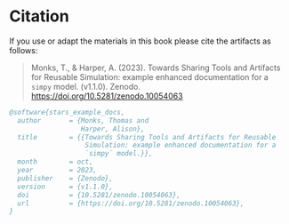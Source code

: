 # Citation

If you use or adapt the materials in this book please cite the artifacts as follows:

> Monks, T., & Harper, A. (2023). Towards Sharing Tools and Artifacts for Reusable Simulation: example enhanced documentation for a `simpy` model. (v1.1.0). Zenodo. https://doi.org/10.5281/zenodo.10054063

```bibtex
@software{stars_example_docs,
  author       = {Monks, Thomas and
                  Harper, Alison},
  title        = {{Towards Sharing Tools and Artifacts for Reusable 
                   Simulation: example enhanced documentation for a
                   `simpy` model.}},
  month        = oct,
  year         = 2023,
  publisher    = {Zenodo},
  version      = {v1.1.0},
  doi	       = {10.5281/zenodo.10054063},
  url	       = {https://doi.org/10.5281/zenodo.10054063},
}
```
